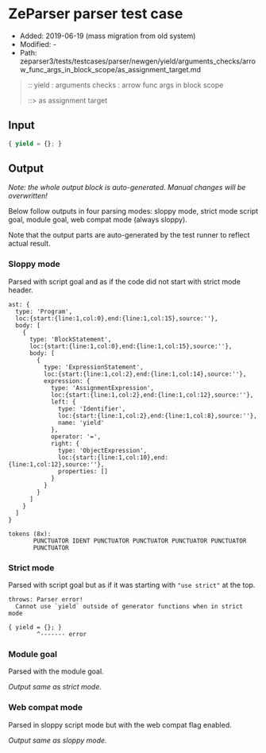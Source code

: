 # ZeParser parser test case

- Added: 2019-06-19 (mass migration from old system)
- Modified: -
- Path: zeparser3/tests/testcases/parser/newgen/yield/arguments_checks/arrow_func_args_in_block_scope/as_assignment_target.md

> :: yield : arguments checks : arrow func args in block scope
>
> ::> as assignment target

## Input

`````js
{ yield = {}; }
`````

## Output

_Note: the whole output block is auto-generated. Manual changes will be overwritten!_

Below follow outputs in four parsing modes: sloppy mode, strict mode script goal, module goal, web compat mode (always sloppy).

Note that the output parts are auto-generated by the test runner to reflect actual result.

### Sloppy mode

Parsed with script goal and as if the code did not start with strict mode header.

`````
ast: {
  type: 'Program',
  loc:{start:{line:1,col:0},end:{line:1,col:15},source:''},
  body: [
    {
      type: 'BlockStatement',
      loc:{start:{line:1,col:0},end:{line:1,col:15},source:''},
      body: [
        {
          type: 'ExpressionStatement',
          loc:{start:{line:1,col:2},end:{line:1,col:14},source:''},
          expression: {
            type: 'AssignmentExpression',
            loc:{start:{line:1,col:2},end:{line:1,col:12},source:''},
            left: {
              type: 'Identifier',
              loc:{start:{line:1,col:2},end:{line:1,col:8},source:''},
              name: 'yield'
            },
            operator: '=',
            right: {
              type: 'ObjectExpression',
              loc:{start:{line:1,col:10},end:{line:1,col:12},source:''},
              properties: []
            }
          }
        }
      ]
    }
  ]
}

tokens (8x):
       PUNCTUATOR IDENT PUNCTUATOR PUNCTUATOR PUNCTUATOR PUNCTUATOR
       PUNCTUATOR
`````

### Strict mode

Parsed with script goal but as if it was starting with `"use strict"` at the top.

`````
throws: Parser error!
  Cannot use `yield` outside of generator functions when in strict mode

{ yield = {}; }
        ^------- error
`````


### Module goal

Parsed with the module goal.

_Output same as strict mode._

### Web compat mode

Parsed in sloppy script mode but with the web compat flag enabled.

_Output same as sloppy mode._
